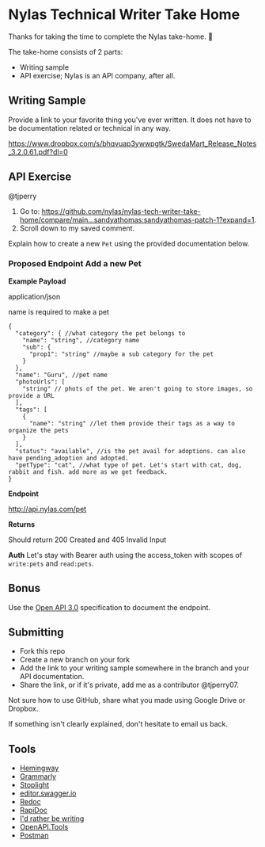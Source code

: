# Nylas Technical Writer Take Home

Thanks for taking the time to complete the Nylas take-home. :tada:

The take-home consists of 2 parts:

* Writing sample
* API exercise;  Nylas is an API company, after all. 

## Writing Sample

Provide a link to your favorite thing you've ever written. It does not have to be documentation related or technical in any way. 

https://www.dropbox.com/s/bhqvuap3ywwpgtk/SwedaMart_Release_Notes_3.2.0.61.pdf?dl=0


## API Exercise

@tjperry 

1. Go to: https://github.com/nylas/nylas-tech-writer-take-home/compare/main...sandyathomas:sandyathomas-patch-1?expand=1.
2. Scroll down to my saved comment.

Explain how to create a new `Pet` using the provided documentation below. 

### Proposed Endpoint Add a new Pet

**Example Payload**

application/json

name is required to make a pet

```text
{
  "category": { //what category the pet belongs to
    "name": "string", //category name
    "sub": {
      "prop1": "string" //maybe a sub category for the pet
    }
  },
  "name": "Guru", //pet name
  "photoUrls": [
    "string" // phots of the pet. We aren't going to store images, so provide a URL
  ],
  "tags": [
    {
      "name": "string" //let them provide their tags as a way to organize the pets
    }
  ],
  "status": "available", //is the pet avail for adoptions. can also have pending_adoption and adopted.
  "petType": "cat", //what type of pet. Let's start with cat, dog, rabbit and fish. add more as we get feedback.
}
```

**Endpoint**

http://api.nylas.com/pet


**Returns**

Should return 200 Created and 405 Invalid Input

**Auth**
Let's stay with Bearer auth using the access_token with scopes of `write:pets` and `read:pets`.


## Bonus

Use the [Open API 3.0](https://github.com/OAI/OpenAPI-Specification/blob/master/versions/3.0.0.md) specification to document the endpoint. 

## Submitting

* Fork this repo
* Create a new branch on your fork
* Add the link to your writing sample somewhere in the branch and your API documentation.
* Share the link, or if it's private, add me as a contributor @tjperry07.

Not sure how to use GitHub, share what you made using Google Drive or Dropbox. 

If something isn't clearly explained, don't hesitate to email us back. 

## Tools

* [Hemingway](http://www.hemingwayapp.com/)
* [Grammarly](https://www.grammarly.com/)
* [Stoplight](https://stoplight.io/)
* [editor.swagger.io](https://editor.swagger.io/)
* [Redoc](https://github.com/Redocly/redoc)
* [RapiDoc](https://mrin9.github.io/RapiDoc/)
* [I'd rather be writing](https://idratherbewriting.com/learnapidoc/)
* [OpenAPI.Tools](https://openapi.tools/)
* [Postman](https://www.postman.com/)
